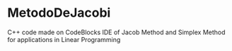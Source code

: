 # MetodoDeJacobi

C++ code made on CodeBlocks IDE of Jacob Method and Simplex Method for applications in Linear Programming
